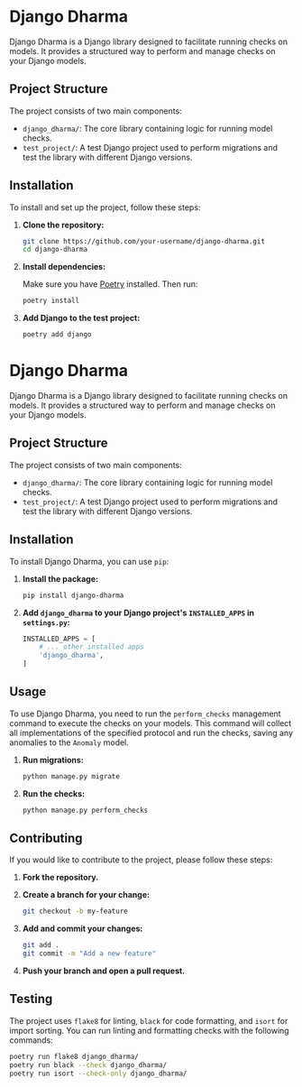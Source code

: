 # Django Dharma

Django Dharma is a Django library designed to facilitate running checks on models. It provides a structured way to perform and manage checks on your Django models.

## Project Structure

The project consists of two main components:

- `django_dharma/`: The core library containing logic for running model checks.
- `test_project/`: A test Django project used to perform migrations and test the library with different Django versions.

## Installation

To install and set up the project, follow these steps:

1. **Clone the repository:**

   ```bash
   git clone https://github.com/your-username/django-dharma.git
   cd django-dharma
   ```

2. **Install dependencies:**

   Make sure you have [Poetry](https://python-poetry.org/) installed. Then run:

   ```bash
   poetry install
   ```

3. **Add Django to the test project:**

   ```bash
   poetry add django
   ```

# Django Dharma

Django Dharma is a Django library designed to facilitate running checks on models. It provides a structured way to perform and manage checks on your Django models.

## Project Structure

The project consists of two main components:

- `django_dharma/`: The core library containing logic for running model checks.
- `test_project/`: A test Django project used to perform migrations and test the library with different Django versions.

## Installation

To install Django Dharma, you can use `pip`:

1. **Install the package:**

   ```bash
   pip install django-dharma
   ```

2. **Add `django_dharma` to your Django project's `INSTALLED_APPS` in `settings.py`:**

   ```python
   INSTALLED_APPS = [
       # ... other installed apps
       'django_dharma',
   ]
   ```

## Usage

To use Django Dharma, you need to run the `perform_checks` management command to execute the checks on your models. This command will collect all implementations of the specified protocol and run the checks, saving any anomalies to the `Anomaly` model.

1. **Run migrations:**

   ```bash
   python manage.py migrate
   ```

2. **Run the checks:**

   ```bash
   python manage.py perform_checks
   ```

## Contributing

If you would like to contribute to the project, please follow these steps:

1. **Fork the repository.**
2. **Create a branch for your change:**

   ```bash
   git checkout -b my-feature
   ```

3. **Add and commit your changes:**

   ```bash
   git add .
   git commit -m "Add a new feature"
   ```

4. **Push your branch and open a pull request.**

## Testing

The project uses `flake8` for linting, `black` for code formatting, and `isort` for import sorting. You can run linting and formatting checks with the following commands:

```bash
poetry run flake8 django_dharma/
poetry run black --check django_dharma/
poetry run isort --check-only django_dharma/
```
